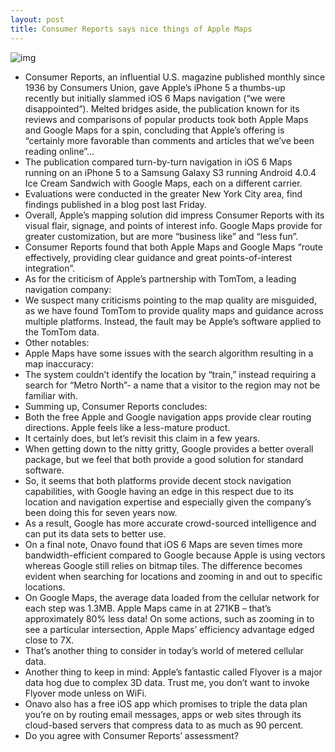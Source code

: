 ```yaml
---
layout: post
title: Consumer Reports says nice things of Apple Maps
---
```

![img](http://media.idownloadblog.com/wp-content/uploads/2012/06/iOS-6-Maps-turn-by-turn-teaser.jpg)
* Consumer Reports, an influential U.S. magazine published monthly since 1936 by Consumers Union, gave Apple’s iPhone 5 a thumbs-up recently but initially slammed iOS 6 Maps navigation (“we were disappointed”). Melted bridges aside, the publication known for its reviews and comparisons of popular products took both Apple Maps and Google Maps for a spin, concluding that Apple’s offering is “certainly more favorable than comments and articles that we’ve been reading online”…
* The publication compared turn-by-turn navigation in iOS 6 Maps running on an iPhone 5 to a Samsung Galaxy S3 running Android 4.0.4 Ice Cream Sandwich with Google Maps, each on a different carrier.
* Evaluations were conducted in the greater New York City area, find findings published in a blog post last Friday.
* Overall, Apple’s mapping solution did impress Consumer Reports with its visual flair, signage, and points of interest info. Google Maps provide for greater customization, but are more “business like” and “less fun”.
* Consumer Reports found that both Apple Maps and Google Maps “route effectively, providing clear guidance and great points-of-interest integration”.
* As for the criticism of Apple’s partnership with TomTom, a leading navigation company:
* We suspect many criticisms pointing to the map quality are misguided, as we have found TomTom to provide quality maps and guidance across multiple platforms. Instead, the fault may be Apple’s software applied to the TomTom data.
* Other notables:
* Apple Maps have some issues with the search algorithm resulting in a map inaccuracy:
* The system couldn’t identify the location by “train,” instead requiring a search for “Metro North”- a name that a visitor to the region may not be familiar with.
* Summing up, Consumer Reports concludes:
* Both the free Apple and Google navigation apps provide clear routing directions. Apple feels like a less-mature product.
* It certainly does, but let’s revisit this claim in a few years.
* When getting down to the nitty gritty, Google provides a better overall package, but we feel that both provide a good solution for standard software.
* So, it seems that both platforms provide decent stock navigation capabilities, with Google having an edge in this respect due to its location and navigation expertise and especially given the company’s been doing this for seven years now.
* As a result, Google has more accurate crowd-sourced intelligence and can put its data sets to better use.
* On a final note, Onavo found that iOS 6 Maps are seven times more bandwidth-efficient compared to Google because Apple is using vectors whereas Google still relies on bitmap tiles. The difference becomes evident when searching for locations and zooming in and out to specific locations.
* On Google Maps, the average data loaded from the cellular network for each step was 1.3MB. Apple Maps came in at 271KB – that’s approximately 80% less data! On some actions, such as zooming in to see a particular intersection, Apple Maps’ efficiency advantage edged close to 7X.
* That’s another thing to consider in today’s world of metered cellular data.
* Another thing to keep in mind: Apple’s fantastic called Flyover is a major data hog due to complex 3D data. Trust me, you don’t want to invoke Flyover mode unless on WiFi.
* Onavo also has a free iOS app which promises to triple the data plan you’re on by routing email messages, apps or web sites through its cloud-based servers that compress data to as much as 90 percent.
* Do you agree with Consumer Reports’ assessment?

